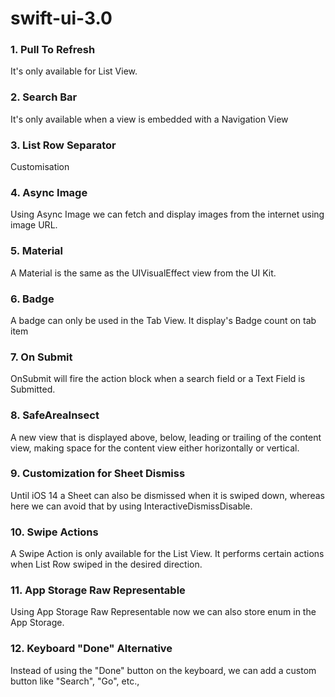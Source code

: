 # swift-ui-3.0

### 1. Pull To Refresh
It's only available for List View.

### 2. Search Bar
It's only available when a view is embedded with a Navigation View

### 3. List Row Separator
Customisation

### 4. Async Image
Using Async Image we can fetch and display images from the internet using image URL.

### 5. Material
A Material is the same as the UIVisualEffect view from the UI Kit.

### 6. Badge
A badge can only be used in the Tab View. It display's Badge count on tab item

### 7. On Submit
OnSubmit will fire the action block when a search field or a Text Field is Submitted.

### 8. SafeAreaInsect
A new view that is displayed above, below, leading or trailing of the content view, making space for the content view either horizontally or vertical.

### 9. Customization for Sheet Dismiss
Until iOS 14 a Sheet can also be dismissed when it is swiped down, whereas here we can avoid that by using InteractiveDismissDisable.

### 10. Swipe Actions
A Swipe Action is only available for the List View. It performs certain actions when List Row swiped in the desired direction.

### 11. App Storage Raw Representable
Using App Storage Raw Representable now we can also store enum in the App Storage.

### 12. Keyboard "Done" Alternative
Instead of using the "Done" button on the keyboard, we can add a custom button like "Search", "Go", etc.,
